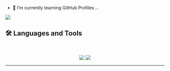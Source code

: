 
- 🌱 I’m currently learning GitHub Profiles ...

<div align="left">
  <a href="https://linkedin.com/in/jowolters" target="_blank">
    <img src="https://img.shields.io/badge/LinkedIn-0077B5?style=for-the-badge&logo=linkedin&logoColor=white" target="_blank" />
  </a>
</div>

## 🛠️ Languages and Tools

<br>

<p align="center">
  <img src="https://skillicons.dev/icons?i=ai,bash,git,md,powershell,python" />
  <img src="https://skillicons.dev/icons?i=redhat,ansible,vscode" />
</p>

<hr>

<!---
jowolter/jowolter is a ✨ special ✨ repository because its `README.md` (this file) appears on your GitHub profile.
You can click the Preview link to take a look at your changes.
--->
